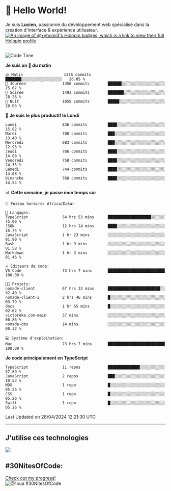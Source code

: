 # 👋 Hello World!

Je suis **Lucien**, passionné du développement web spécialisé dans la création d'interface & expérience utilisateur.
[![An image of @xyhomi3's Holopin badges, which is a link to view their full Holopin profile](https://holopin.me/xyhomi3)](https://holopin.io/@xyhomi3)

##

<!--START_SECTION:waka-->
![Code Time](http://img.shields.io/badge/Code%20Time-1%2C077%20hrs%2033%20mins-blue)

**Je suis un 🐤 du matin** 

```text
🌞 Matin                  1376 commits        ███████░░░░░░░░░░░░░░░░░░   26.05 % 
🌆 Journée                1356 commits        ██████░░░░░░░░░░░░░░░░░░░   25.67 % 
🌃 Soirée                 1493 commits        ███████░░░░░░░░░░░░░░░░░░   28.26 % 
🌙 Nuit                   1058 commits        █████░░░░░░░░░░░░░░░░░░░░   20.03 % 
```
📅 **Je suis le plus productif le Lundi** 

```text
Lundi                    836 commits         ████░░░░░░░░░░░░░░░░░░░░░   15.82 % 
Mardi                    708 commits         ███░░░░░░░░░░░░░░░░░░░░░░   13.40 % 
Mercredi                 683 commits         ███░░░░░░░░░░░░░░░░░░░░░░   12.93 % 
Jeudi                    786 commits         ████░░░░░░░░░░░░░░░░░░░░░   14.88 % 
Vendredi                 758 commits         ████░░░░░░░░░░░░░░░░░░░░░   14.35 % 
Samedi                   744 commits         ████░░░░░░░░░░░░░░░░░░░░░   14.08 % 
Dimanche                 768 commits         ████░░░░░░░░░░░░░░░░░░░░░   14.54 % 
```


📊 **Cette semaine, je passe mon temps sur** 

```text
🕑︎ Fuseau horaire: Africa/Dakar

💬 Langages: 
TypeScript               54 hrs 53 mins      ███████████████████░░░░░░   75.06 % 
JSON                     12 hrs 14 mins      ████░░░░░░░░░░░░░░░░░░░░░   16.74 % 
JavaScript               1 hr 23 mins        ░░░░░░░░░░░░░░░░░░░░░░░░░   01.90 % 
Bash                     1 hr 9 mins         ░░░░░░░░░░░░░░░░░░░░░░░░░   01.58 % 
Markdown                 1 hr 3 mins         ░░░░░░░░░░░░░░░░░░░░░░░░░   01.46 % 

🔥 Éditeurs de code: 
VS Code                  73 hrs 7 mins       █████████████████████████   100.00 % 

🐱‍💻 Projets: 
nomade-client            67 hrs 33 mins      ███████████████████████░░   92.40 % 
nomade-client-2          2 hrs 46 mins       █░░░░░░░░░░░░░░░░░░░░░░░░   03.79 % 
docs                     1 hr 55 mins        █░░░░░░░░░░░░░░░░░░░░░░░░   02.62 % 
victoreke.com-main       37 mins             ░░░░░░░░░░░░░░░░░░░░░░░░░   00.86 % 
nomade-cms               14 mins             ░░░░░░░░░░░░░░░░░░░░░░░░░   00.32 % 

💻 Système d'exploitation: 
Mac                      73 hrs 7 mins       █████████████████████████   100.00 % 
```

**Je code principalement en TypeScript** 

```text
TypeScript               11 repos            ██████████████░░░░░░░░░░░   57.89 % 
JavaScript               2 repos             ███░░░░░░░░░░░░░░░░░░░░░░   10.53 % 
MDX                      1 repo              █░░░░░░░░░░░░░░░░░░░░░░░░   05.26 % 
CSS                      1 repo              █░░░░░░░░░░░░░░░░░░░░░░░░   05.26 % 
Swift                    1 repo              █░░░░░░░░░░░░░░░░░░░░░░░░   05.26 % 
```




 Last Updated on 28/04/2024 12:21:30 UTC
<!--END_SECTION:waka-->
---

## J'utilise ces technologies

<p align="left">
  <a href="https://skillicons.dev">
    <img src="https://skillicons.dev/icons?i=ts,js,md,scss,tailwind,react,redux,docker,express,astro,vite,nextjs,vercel,figma,ableton" />
  </a>
</p>

## #30NitesOfCode:
  [Check out my progress!](https://www.codedex.io/@1oua/30-nites-of-code)  
  ![@1oua #30NitesOfCode](https://www.codedex.io/api/petStatus?user=1oua)
